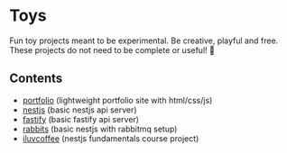 # Toys 

Fun toy projects meant to be experimental. Be creative, playful and free. These projects do not need to be complete or useful! 🥳

## Contents
- [portfolio](https://github.com/svenkang/toys/tree/main/portfolio) (lightweight portfolio site with html/css/js)
- [nestjs](https://github.com/svenkang/toys/tree/main/nestjs) (basic nestjs api server)
- [fastify](https://github.com/svenkang/toys/tree/main/fastify) (basic fastify api server)
- [rabbits](https://github.com/svenkang/toys/tree/main/rabbits) (basic nestjs with rabbitmq setup)
- [iluvcoffee](https://github.com/svenkang/toys/tree/main/iluvcoffee) (nestjs fundamentals course project)
